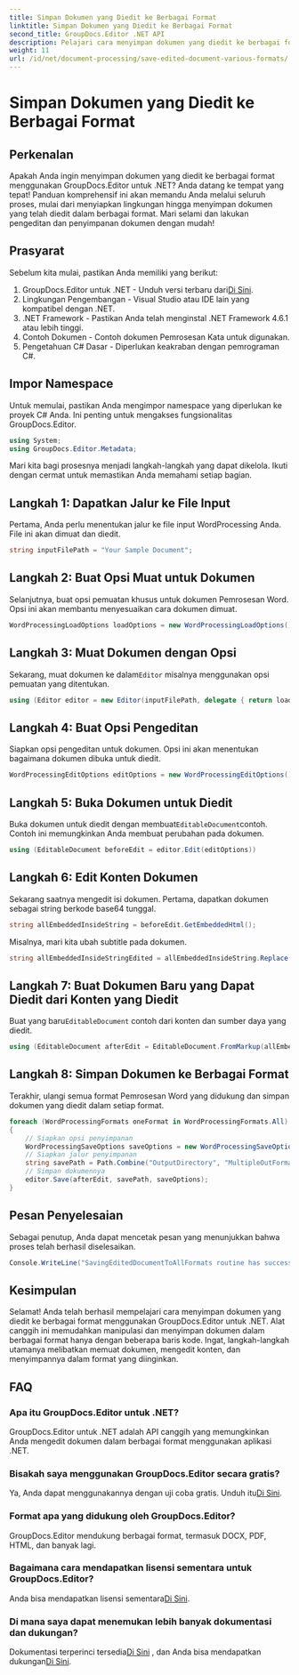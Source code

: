```yaml
---
title: Simpan Dokumen yang Diedit ke Berbagai Format
linktitle: Simpan Dokumen yang Diedit ke Berbagai Format
second_title: GroupDocs.Editor .NET API
description: Pelajari cara menyimpan dokumen yang diedit ke berbagai format menggunakan GroupDocs.Editor untuk .NET dalam panduan langkah demi langkah yang komprehensif ini.
weight: 11
url: /id/net/document-processing/save-edited-document-various-formats/
---
```


# Simpan Dokumen yang Diedit ke Berbagai Format

## Perkenalan
Apakah Anda ingin menyimpan dokumen yang diedit ke berbagai format menggunakan GroupDocs.Editor untuk .NET? Anda datang ke tempat yang tepat! Panduan komprehensif ini akan memandu Anda melalui seluruh proses, mulai dari menyiapkan lingkungan hingga menyimpan dokumen yang telah diedit dalam berbagai format. Mari selami dan lakukan pengeditan dan penyimpanan dokumen dengan mudah!
## Prasyarat
Sebelum kita mulai, pastikan Anda memiliki yang berikut:
1.  GroupDocs.Editor untuk .NET - Unduh versi terbaru dari[Di Sini](https://releases.groupdocs.com/editor/net/).
2. Lingkungan Pengembangan - Visual Studio atau IDE lain yang kompatibel dengan .NET.
3. .NET Framework - Pastikan Anda telah menginstal .NET Framework 4.6.1 atau lebih tinggi.
4. Contoh Dokumen - Contoh dokumen Pemrosesan Kata untuk digunakan.
5. Pengetahuan C# Dasar - Diperlukan keakraban dengan pemrograman C#.
## Impor Namespace
Untuk memulai, pastikan Anda mengimpor namespace yang diperlukan ke proyek C# Anda. Ini penting untuk mengakses fungsionalitas GroupDocs.Editor.
```csharp
using System;
using GroupDocs.Editor.Metadata;
```
Mari kita bagi prosesnya menjadi langkah-langkah yang dapat dikelola. Ikuti dengan cermat untuk memastikan Anda memahami setiap bagian.
## Langkah 1: Dapatkan Jalur ke File Input
Pertama, Anda perlu menentukan jalur ke file input WordProcessing Anda. File ini akan dimuat dan diedit.
```csharp
string inputFilePath = "Your Sample Document";
```
## Langkah 2: Buat Opsi Muat untuk Dokumen
Selanjutnya, buat opsi pemuatan khusus untuk dokumen Pemrosesan Word. Opsi ini akan membantu menyesuaikan cara dokumen dimuat.
```csharp
WordProcessingLoadOptions loadOptions = new WordProcessingLoadOptions();
```
## Langkah 3: Muat Dokumen dengan Opsi
 Sekarang, muat dokumen ke dalam`Editor` misalnya menggunakan opsi pemuatan yang ditentukan.
```csharp
using (Editor editor = new Editor(inputFilePath, delegate { return loadOptions; }))
```
## Langkah 4: Buat Opsi Pengeditan
Siapkan opsi pengeditan untuk dokumen. Opsi ini akan menentukan bagaimana dokumen dibuka untuk diedit.
```csharp
WordProcessingEditOptions editOptions = new WordProcessingEditOptions();
```
## Langkah 5: Buka Dokumen untuk Diedit
 Buka dokumen untuk diedit dengan membuat`EditableDocument`contoh. Contoh ini memungkinkan Anda membuat perubahan pada dokumen.
```csharp
using (EditableDocument beforeEdit = editor.Edit(editOptions))
```
## Langkah 6: Edit Konten Dokumen
Sekarang saatnya mengedit isi dokumen. Pertama, dapatkan dokumen sebagai string berkode base64 tunggal.
```csharp
string allEmbeddedInsideString = beforeEdit.GetEmbeddedHtml();
```
Misalnya, mari kita ubah subtitle pada dokumen.
```csharp
string allEmbeddedInsideStringEdited = allEmbeddedInsideString.Replace("Subtitle", "Edited subtitle");
```
## Langkah 7: Buat Dokumen Baru yang Dapat Diedit dari Konten yang Diedit
 Buat yang baru`EditableDocument` contoh dari konten dan sumber daya yang diedit.
```csharp
using (EditableDocument afterEdit = EditableDocument.FromMarkup(allEmbeddedInsideStringEdited, null))
```
## Langkah 8: Simpan Dokumen ke Berbagai Format
Terakhir, ulangi semua format Pemrosesan Word yang didukung dan simpan dokumen yang diedit dalam setiap format.
```csharp
foreach (WordProcessingFormats oneFormat in WordProcessingFormats.All)
{
    // Siapkan opsi penyimpanan
    WordProcessingSaveOptions saveOptions = new WordProcessingSaveOptions(oneFormat);
    // Siapkan jalur penyimpanan
    string savePath = Path.Combine("OutputDirectory", "MultipleOutFormats." + saveOptions.OutputFormat.Extension);
    // Simpan dokumennya
    editor.Save(afterEdit, savePath, saveOptions);
}
```
## Pesan Penyelesaian
Sebagai penutup, Anda dapat mencetak pesan yang menunjukkan bahwa proses telah berhasil diselesaikan.
```csharp
Console.WriteLine("SavingEditedDocumentToAllFormats routine has successfully finished");
```
## Kesimpulan
Selamat! Anda telah berhasil mempelajari cara menyimpan dokumen yang diedit ke berbagai format menggunakan GroupDocs.Editor untuk .NET. Alat canggih ini memudahkan manipulasi dan menyimpan dokumen dalam berbagai format hanya dengan beberapa baris kode. Ingat, langkah-langkah utamanya melibatkan memuat dokumen, mengedit konten, dan menyimpannya dalam format yang diinginkan.
## FAQ
### Apa itu GroupDocs.Editor untuk .NET?
GroupDocs.Editor untuk .NET adalah API canggih yang memungkinkan Anda mengedit dokumen dalam berbagai format menggunakan aplikasi .NET.
### Bisakah saya menggunakan GroupDocs.Editor secara gratis?
 Ya, Anda dapat menggunakannya dengan uji coba gratis. Unduh itu[Di Sini](https://releases.groupdocs.com/).
### Format apa yang didukung oleh GroupDocs.Editor?
GroupDocs.Editor mendukung berbagai format, termasuk DOCX, PDF, HTML, dan banyak lagi.
### Bagaimana cara mendapatkan lisensi sementara untuk GroupDocs.Editor?
 Anda bisa mendapatkan lisensi sementara[Di Sini](https://purchase.groupdocs.com/temporary-license/).
### Di mana saya dapat menemukan lebih banyak dokumentasi dan dukungan?
 Dokumentasi terperinci tersedia[Di Sini](https://tutorials.groupdocs.com/editor/net/) , dan Anda bisa mendapatkan dukungan[Di Sini](https://forum.groupdocs.com/c/editor/20).